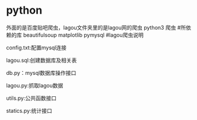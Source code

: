 # python
外面的是百度贴吧爬虫，lagou文件夹里的是lagou网的爬虫
python3 爬虫
#所依赖的库
beautifulsoup
matplotlib
pymysql
#lagou爬虫说明
<p>config.txt:配置mysql连接
<p>lagou.sql:创建数据库及相关表
<p>db.py：mysql数据库操作接口
<p>lagou.py:抓取lagou数据
<p>utils.py:公共函数接口
<p>statics.py:统计接口

